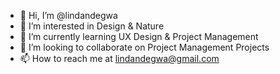 - 👋 Hi, I’m @lindandegwa
- 👀 I’m interested in Design & Nature
- 🌱 I’m currently learning UX Design & Project Management
- 💞️ I’m looking to collaborate on Project Management Projects
- 📫 How to reach me at lindandegwa@gmail.com 
<!---
lindandegwa/lindandegwa is a ✨ special ✨ repository because its `README.md` (this file) appears on your GitHub profile.
You can click the Preview link to take a look at your changes.
--->
